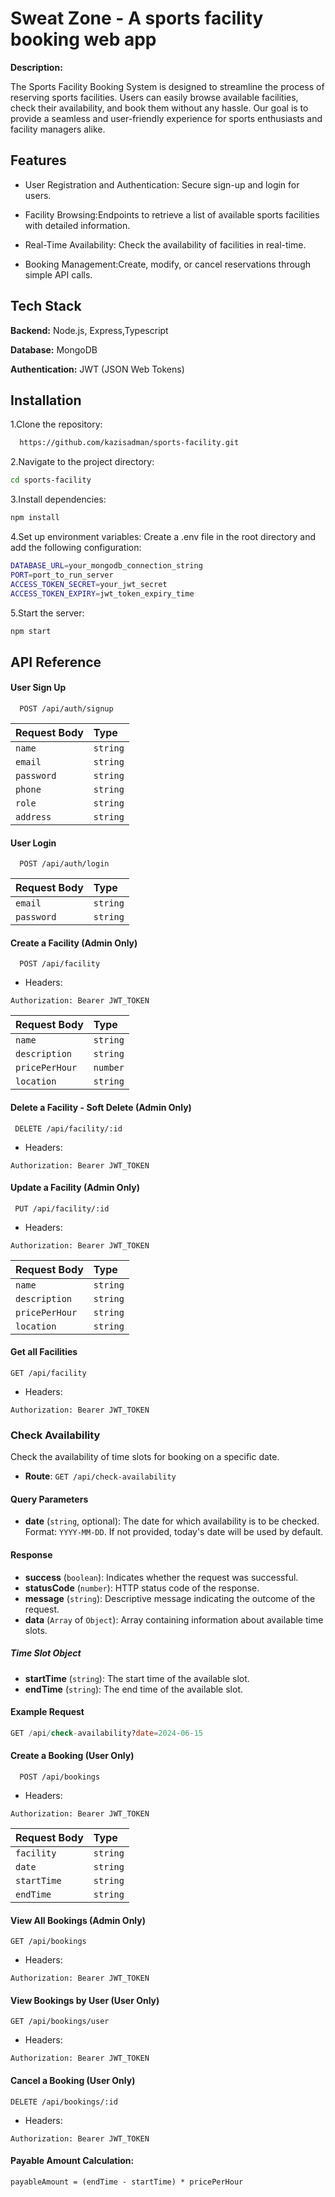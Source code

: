
# Sweat Zone - A sports facility booking web app

**Description:** 

The Sports Facility Booking System is designed to streamline the process of reserving sports facilities. Users can easily browse available facilities, check their availability, and book them without any hassle. Our goal is to provide a seamless and user-friendly experience for sports enthusiasts and facility managers alike.





## Features

- User Registration and Authentication: Secure sign-up and login for users.
- Facility Browsing:Endpoints to retrieve a list of available sports facilities with detailed information.
- Real-Time Availability: Check the availability of facilities in real-time.

- Booking Management:Create, modify, or cancel reservations through simple API calls.


## Tech Stack

**Backend:** Node.js, Express,Typescript

**Database:** MongoDB

**Authentication:** JWT (JSON Web Tokens)


## Installation

1.Clone the repository:

```bash
  https://github.com/kazisadman/sports-facility.git
```
2.Navigate to the project directory:
```bash
cd sports-facility
```
3.Install dependencies:
```bash
npm install
```
4.Set up environment variables: Create a .env file in the root directory and add the following configuration:
```bash
DATABASE_URL=your_mongodb_connection_string
PORT=port_to_run_server
ACCESS_TOKEN_SECRET=your_jwt_secret
ACCESS_TOKEN_EXPIRY=jwt_token_expiry_time
```
5.Start the server:
```bash
npm start
```
## API Reference

#### User Sign Up

```http
  POST /api/auth/signup
```

| Request Body | Type     | 
| :-------- | :------- | 
| `name` | `string` | 
|`email` |`string`|
|`password` |`string`|
|`phone` |`string`|
|`role` |`string`|
|`address` |`string`|

#### User Login

```http
  POST /api/auth/login
```

| Request Body | Type     | 
| :-------- | :------- | 
|`email` |`string`|
|`password` |`string`|

#### Create a Facility (Admin Only)

```http
  POST /api/facility
```
- Headers:
```
Authorization: Bearer JWT_TOKEN
```

| Request Body | Type     | 
| :-------- | :------- | 
|`name` |`string`|
|`description` |`string`|
|`pricePerHour` |`number`|
|`location` |`string`|

#### Delete a Facility - Soft Delete (Admin Only)

```http
 DELETE /api/facility/:id
```
- Headers:
```
Authorization: Bearer JWT_TOKEN
```

#### Update a Facility (Admin Only)

```http
 PUT /api/facility/:id
```
- Headers:
```
Authorization: Bearer JWT_TOKEN
```

| Request Body | Type     | 
| :-------- | :------- | 
|`name` |`string`|
|`description` |`string`|
|`pricePerHour` |`string`|
|`location` |`string`|

#### Get all Facilities

```http
GET /api/facility
```
- Headers:
```
Authorization: Bearer JWT_TOKEN
```
###  Check Availability

Check the availability of time slots for booking on a specific date.

*   **Route**: `GET /api/check-availability`

#### Query Parameters

*   **date** (`string`, optional): The date for which availability is to be checked. Format: `YYYY-MM-DD`. If not provided, today's date will be used by default.

#### Response

  *   **success** (`boolean`): Indicates whether the request was successful.
  *   **statusCode** (`number`): HTTP status code of the response.
  *   **message** (`string`): Descriptive message indicating the outcome of the request.
  *   **data** (`Array` of `Object`): Array containing information about available time slots.

##### Time Slot Object

  *   **startTime** (`string`): The start time of the available slot.
  *   **endTime** (`string`): The end time of the available slot.

#### Example Request

```sql
GET /api/check-availability?date=2024-06-15
```
#### Create a Booking (User Only)

```http
  POST /api/bookings
```
- Headers:
```
Authorization: Bearer JWT_TOKEN
```

| Request Body | Type     | 
| :-------- | :------- | 
|`facility` |`string`|
|`date` |`string`|
|`startTime` |`string`|
|`endTime` |`string`|

#### View All Bookings (Admin Only)

```http
GET /api/bookings
```
- Headers:
```
Authorization: Bearer JWT_TOKEN
```

#### View Bookings by User (User Only)

```http
GET /api/bookings/user
```
- Headers:
```
Authorization: Bearer JWT_TOKEN
```
#### Cancel a Booking (User Only)

```http
DELETE /api/bookings/:id
```
- Headers:
```
Authorization: Bearer JWT_TOKEN
```

#### Payable Amount Calculation:

```
payableAmount = (endTime - startTime) * pricePerHour
```

